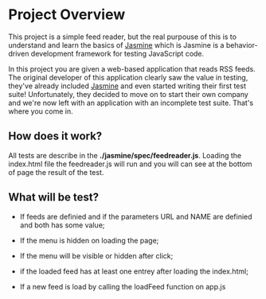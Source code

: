 # Project Overview

This project is a simple feed reader, but the real purpouse of this is to understand and learn the basics of [Jasmine](http://jasmine.github.io/) which is Jasmine is a behavior-driven development framework for testing JavaScript code.

In this project you are given a web-based application that reads RSS feeds. The original developer of this application clearly saw the value in testing, they've already included [Jasmine](http://jasmine.github.io/) and even started writing their first test suite! Unfortunately, they decided to move on to start their own company and we're now left with an application with an incomplete test suite. That's where you come in.


## How does it work?

All tests are describe in the **./jasmine/spec/feedreader.js**. Loading the index.html file the feedreader.js will run and you will can see at the bottom of page the result of the test.


## What will be test?

* If feeds are definied and if the parameters URL and NAME are definied and both has some value;

* If the menu is hidden on loading the page;

* If the menu will be visible or hidden after click;

* if the loaded feed has at least one entrey after loading the index.html;

* If a new feed is load by calling the loadFeed function on app.js
